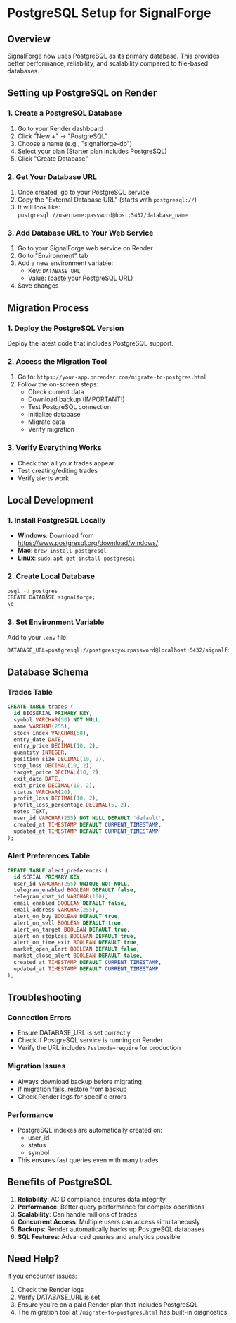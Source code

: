 # PostgreSQL Setup for SignalForge

## Overview
SignalForge now uses PostgreSQL as its primary database. This provides better performance, reliability, and scalability compared to file-based databases.

## Setting up PostgreSQL on Render

### 1. Create a PostgreSQL Database
1. Go to your Render dashboard
2. Click "New +" → "PostgreSQL"
3. Choose a name (e.g., "signalforge-db")
4. Select your plan (Starter plan includes PostgreSQL)
5. Click "Create Database"

### 2. Get Your Database URL
1. Once created, go to your PostgreSQL service
2. Copy the "External Database URL" (starts with `postgresql://`)
3. It will look like: `postgresql://username:password@host:5432/database_name`

### 3. Add Database URL to Your Web Service
1. Go to your SignalForge web service on Render
2. Go to "Environment" tab
3. Add a new environment variable:
   - Key: `DATABASE_URL`
   - Value: (paste your PostgreSQL URL)
4. Save changes

## Migration Process

### 1. Deploy the PostgreSQL Version
Deploy the latest code that includes PostgreSQL support.

### 2. Access the Migration Tool
1. Go to: `https://your-app.onrender.com/migrate-to-postgres.html`
2. Follow the on-screen steps:
   - Check current data
   - Download backup (IMPORTANT!)
   - Test PostgreSQL connection
   - Initialize database
   - Migrate data
   - Verify migration

### 3. Verify Everything Works
- Check that all your trades appear
- Test creating/editing trades
- Verify alerts work

## Local Development

### 1. Install PostgreSQL Locally
- **Windows**: Download from https://www.postgresql.org/download/windows/
- **Mac**: `brew install postgresql`
- **Linux**: `sudo apt-get install postgresql`

### 2. Create Local Database
```bash
psql -U postgres
CREATE DATABASE signalforge;
\q
```

### 3. Set Environment Variable
Add to your `.env` file:
```
DATABASE_URL=postgresql://postgres:yourpassword@localhost:5432/signalforge
```

## Database Schema

### Trades Table
```sql
CREATE TABLE trades (
  id BIGSERIAL PRIMARY KEY,
  symbol VARCHAR(50) NOT NULL,
  name VARCHAR(255),
  stock_index VARCHAR(50),
  entry_date DATE,
  entry_price DECIMAL(10, 2),
  quantity INTEGER,
  position_size DECIMAL(10, 2),
  stop_loss DECIMAL(10, 2),
  target_price DECIMAL(10, 2),
  exit_date DATE,
  exit_price DECIMAL(10, 2),
  status VARCHAR(20),
  profit_loss DECIMAL(10, 2),
  profit_loss_percentage DECIMAL(5, 2),
  notes TEXT,
  user_id VARCHAR(255) NOT NULL DEFAULT 'default',
  created_at TIMESTAMP DEFAULT CURRENT_TIMESTAMP,
  updated_at TIMESTAMP DEFAULT CURRENT_TIMESTAMP
);
```

### Alert Preferences Table
```sql
CREATE TABLE alert_preferences (
  id SERIAL PRIMARY KEY,
  user_id VARCHAR(255) UNIQUE NOT NULL,
  telegram_enabled BOOLEAN DEFAULT false,
  telegram_chat_id VARCHAR(100),
  email_enabled BOOLEAN DEFAULT false,
  email_address VARCHAR(255),
  alert_on_buy BOOLEAN DEFAULT true,
  alert_on_sell BOOLEAN DEFAULT true,
  alert_on_target BOOLEAN DEFAULT true,
  alert_on_stoploss BOOLEAN DEFAULT true,
  alert_on_time_exit BOOLEAN DEFAULT true,
  market_open_alert BOOLEAN DEFAULT false,
  market_close_alert BOOLEAN DEFAULT false,
  created_at TIMESTAMP DEFAULT CURRENT_TIMESTAMP,
  updated_at TIMESTAMP DEFAULT CURRENT_TIMESTAMP
);
```

## Troubleshooting

### Connection Errors
- Ensure DATABASE_URL is set correctly
- Check if PostgreSQL service is running on Render
- Verify the URL includes `?sslmode=require` for production

### Migration Issues
- Always download backup before migrating
- If migration fails, restore from backup
- Check Render logs for specific errors

### Performance
- PostgreSQL indexes are automatically created on:
  - user_id
  - status
  - symbol
- This ensures fast queries even with many trades

## Benefits of PostgreSQL

1. **Reliability**: ACID compliance ensures data integrity
2. **Performance**: Better query performance for complex operations
3. **Scalability**: Can handle millions of trades
4. **Concurrent Access**: Multiple users can access simultaneously
5. **Backups**: Render automatically backs up PostgreSQL databases
6. **SQL Features**: Advanced queries and analytics possible

## Need Help?

If you encounter issues:
1. Check the Render logs
2. Verify DATABASE_URL is set
3. Ensure you're on a paid Render plan that includes PostgreSQL
4. The migration tool at `/migrate-to-postgres.html` has built-in diagnostics